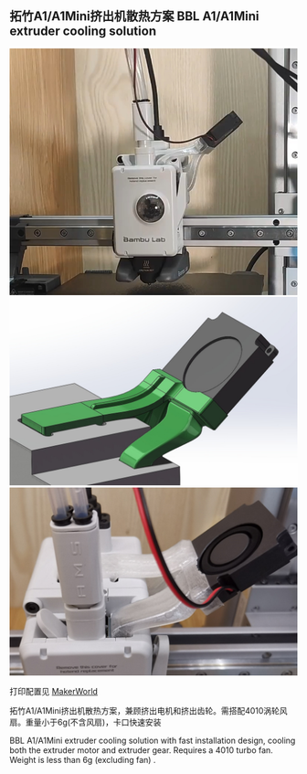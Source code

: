 ## 拓竹A1/A1Mini挤出机散热方案      BBL A1/A1Mini extruder cooling solution
![效果图](https://github.com/stikbuf/A1-extrusion-cooling/blob/main/2.png?raw=true)
![效果图2](https://github.com/stikbuf/A1-extrusion-cooling/blob/main/3D.png?raw=true)
![效果图3](https://github.com/stikbuf/A1-extrusion-cooling/blob/main/Real.jpg?raw=true)



打印配置见 [MakerWorld](https://makerworld.com/zh/models/508642)

拓竹A1/A1Mini挤出机散热方案，兼顾挤出电机和挤出齿轮。需搭配4010涡轮风扇。重量小于6g(不含风扇)，卡口快速安装

BBL A1/A1Mini extruder cooling solution with fast installation design, cooling both the extruder motor and extruder gear. Requires a 4010 turbo fan. Weight is less than 6g (excluding fan) .
